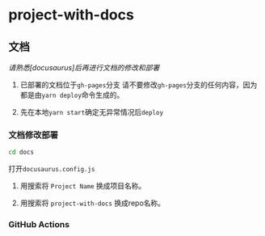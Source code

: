# project-with-docs

## 文档

_请熟悉[docusaurus]后再进行文档的修改和部署_

1. 已部署的文档位于`gh-pages`分支
    请不要修改`gh-pages`分支的任何内容，因为都是由`yarn deploy`命令生成的。

2. 先在本地`yarn start`确定无异常情况后`deploy`

### 文档修改部署

```bash
cd docs
```

打开`docusaurus.config.js`

1. 用搜索将 `Project Name` 换成项目名称。

2. 用搜索将 `project-with-docs` 换成repo名称。

### GitHub Actions
